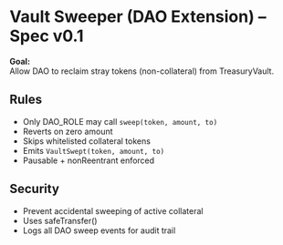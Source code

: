 # Vault Sweeper (DAO Extension) – Spec v0.1

**Goal:**  
Allow DAO to reclaim stray tokens (non-collateral) from TreasuryVault.

## Rules
- Only DAO_ROLE may call `sweep(token, amount, to)`
- Reverts on zero amount
- Skips whitelisted collateral tokens
- Emits `VaultSwept(token, amount, to)`
- Pausable + nonReentrant enforced

## Security
- Prevent accidental sweeping of active collateral
- Uses safeTransfer()
- Logs all DAO sweep events for audit trail
